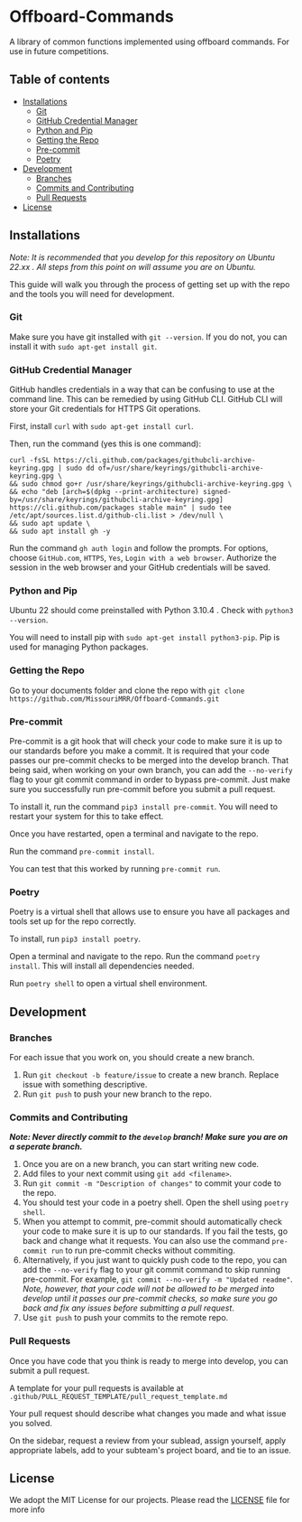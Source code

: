 # Offboard-Commands

A library of common functions implemented using offboard commands. For use in future competitions.

## Table of contents

- [Installations](#installations)
    - [Git](#git)
    - [GitHub Credential Manager](#github-credential-manager)
    - [Python and Pip](#python-and-pip)
    - [Getting the Repo](#getting-the-repo)
    - [Pre-commit](#pre-commit)
    - [Poetry](#poetry)
- [Development](#development)
    - [Branches](#branches)
    - [Commits and Contributing](#commits-and-contributing)
    - [Pull Requests](#pull-requests)
- [License](#license)

## Installations

*Note: It is recommended that you develop for this repository on Ubuntu 22.xx . All steps from this point on will assume you are on Ubuntu.*

This guide will walk you through the process of getting set up with the repo and the tools you will need for development.

### Git

Make sure you have git installed with `git --version`. If you do not, you can install it with `sudo apt-get install git`.

### GitHub Credential Manager

GitHub handles credentials in a way that can be confusing to use at the command line. This can be remedied by using GitHub CLI. GitHub CLI will store your Git credentials for HTTPS Git operations.

First, install `curl` with `sudo apt-get install curl`.

Then, run the command (yes this is one command):

```
curl -fsSL https://cli.github.com/packages/githubcli-archive-keyring.gpg | sudo dd of=/usr/share/keyrings/githubcli-archive-keyring.gpg \
&& sudo chmod go+r /usr/share/keyrings/githubcli-archive-keyring.gpg \
&& echo "deb [arch=$(dpkg --print-architecture) signed-by=/usr/share/keyrings/githubcli-archive-keyring.gpg] https://cli.github.com/packages stable main" | sudo tee /etc/apt/sources.list.d/github-cli.list > /dev/null \
&& sudo apt update \
&& sudo apt install gh -y
```

Run the command `gh auth login` and follow the prompts. For options, choose `GitHub.com`, `HTTPS`, `Yes`, `Login with a web browser`. Authorize the session in the web browser and your GitHub credentials will be saved.

### Python and Pip

Ubuntu 22 should come preinstalled with Python 3.10.4 . Check with `python3 --version`.

You will need to install pip with `sudo apt-get install python3-pip`. Pip is used for managing Python packages.

### Getting the Repo

Go to your documents folder and clone the repo with `git clone https://github.com/MissouriMRR/Offboard-Commands.git`

### Pre-commit

Pre-commit is a git hook that will check your code to make sure it is up to our standards before you make a commit. It is required that your code passes our pre-commit checks to be merged into the develop branch. That being said, when working on your own branch, you can add the `--no-verify` flag to your git commit command in order to bypass pre-commit. Just make sure you successfully run pre-commit before you submit a pull request.

To install it, run the command `pip3 install pre-commit`. You will need to restart your system for this to take effect.

Once you have restarted, open a terminal and navigate to the repo.

Run the command `pre-commit install`.

You can test that this worked by running `pre-commit run`.

### Poetry

Poetry is a virtual shell that allows use to ensure you have all packages and tools set up for the repo correctly.

To install, run `pip3 install poetry`.

Open a terminal and navigate to the repo. Run the command `poetry install`. This will install all dependencies needed.

Run `poetry shell` to open a virtual shell environment.


## Development

### Branches

For each issue that you work on, you should create a new branch.

1. Run `git checkout -b feature/issue` to create a new branch. Replace issue with something descriptive.
2. Run `git push` to push your new branch to the repo.

### Commits and Contributing

***Note: Never directly commit to the `develop` branch! Make sure you are on a seperate branch.***

1. Once you are on a new branch, you can start writing new code.
2. Add files to your next commit using `git add <filename>`.
3. Run `git commit -m "Description of changes"` to commit your code to the repo.
4. You should test your code in a poetry shell. Open the shell using `poetry shell`.
5. When you attempt to commit, pre-commit should automatically check your code to make sure it is up to our standards. If you fail the tests, go back and change what it requests. You can also use the command `pre-commit run` to run pre-commit checks without commiting.
6. Alternatively, if you just want to quickly push code to the repo, you can add the `--no-verify` flag to your git commit command to skip running pre-commit. For example, `git commit --no-verify -m "Updated readme"`. *Note, however, that your code will not be allowed to be merged into develop until it passes our pre-commit checks, so make sure you go back and fix any issues before submitting a pull request*.
7. Use `git push` to push your commits to the remote repo.


### Pull Requests

Once you have code that you think is ready to merge into develop, you can submit a pull request.

A template for your pull requests is available at `.github/PULL_REQUEST_TEMPLATE/pull_request_template.md`

Your pull request should describe what changes you made and what issue you solved.

On the sidebar, request a review from your sublead, assign yourself, apply appropriate labels, add to your subteam's project board, and tie to an issue.

## License

We adopt the MIT License for our projects. Please read the [LICENSE](LICENSE) file for more info
